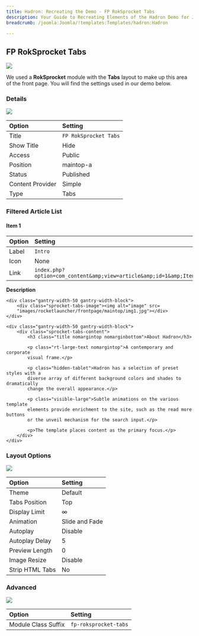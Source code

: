 ```yaml
---
title: Hadron: Recreating the Demo - FP RokSprocket Tabs
description: Your Guide to Recreating Elements of the Hadron Demo for Joomla
breadcrumb: /joomla:Joomla/!templates:Templates/hadron:Hadron

---
```


FP RokSprocket Tabs
-----

![][demo]

We used a **RokSprocket** module with the **Tabs** layout to make up this area of the front page. You will find the settings used in our demo below.

### Details

![][demo2]

| Option           | Setting                 |  
| :--------------- | :---------------------- |  
| Title            | `FP RokSprocket Tabs`   |  
| Show Title       | Hide                    |  
| Access           | Public                  |  
| Position         | maintop-a               |  
| Status           | Published               |  
| Content Provider | Simple                  |  
| Type             | Tabs                    |  

### Filtered Article List

#### Item 1

| Option | Setting                                                                 |  
| :----- | :---------------------------------------------------------------------- |  
| Label  | `Intro`                                                                 |  
| Icon   | None                                                                    |  
| Link   | `index.php?option=com_content&amp;view=article&amp;id=1&amp;Itemid=107` |  

**Description**

~~~
<div class="gantry-width-50 gantry-width-block">
    <div class="sprocket-tabs-image"><img alt="image" src=
    "images/rocketlauncher/frontpage/maintop/img1.jpg"></div>
</div>

<div class="gantry-width-50 gantry-width-block">
    <div class="sprocket-tabs-content">
        <h3 class="title nomargintop nomarginbottom">About Hadron</h3>

        <p class="rt-large-text nomargintop">A contemporary and corporate
        visual frame.</p>

        <p class="hidden-tablet">Hadron has a selection of preset styles with a
        diverse array of different background colors and shades to dramatically
        change the overall appearance.</p>

        <p class="visible-large">Subtle animations on the various template
        elements provide enrichment to the site, such as the read more buttons
        or the unveil mechanism for the search input.</p>

        <p>The template places content as the primary focus.</p>
    </div>
</div>
~~~

### Layout Options

![][demo3]

| Option          | Setting        |  
| :-------------- | :------------- |  
| Theme           | Default        |  
| Tabs Position   | Top            |  
| Display Limit   | ∞              |  
| Animation       | Slide and Fade |  
| Autoplay        | Disable        |  
| Autoplay Delay  | 5              |  
| Preview Length  | 0              |  
| Image Resize    | Disable        |  
| Strip HTML Tabs | No             |

### Advanced

![][demo4]

| Option              | Setting               |  
| :------------------ | :-------------------- |  
| Module Class Suffix | `fp-roksprocket-tabs` |  

[demo]: assets/demo_4.jpeg
[demo2]: assets/tabs_1.jpeg
[demo3]: assets/tabs_2.jpeg
[demo4]: assets/tabs_3.jpeg
